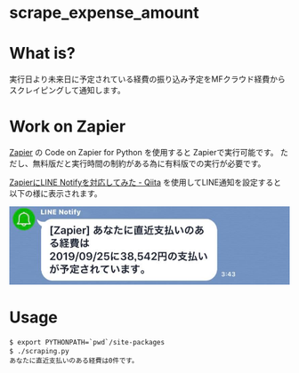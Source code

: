 # scrape_expense_amount

# What is?

実行日より未来日に予定されている経費の振り込み予定をMFクラウド経費からスクレイピングして通知します。

# Work on Zapier

[Zapier](https://zapier.com/) の Code on Zapier for Python を使用すると Zapierで実行可能です。
ただし、無料版だと実行時間の制約がある為に有料版での実行が必要です。

[ZapierにLINE Notifyを対応してみた \- Qiita](https://qiita.com/dddaisuke/items/fbf9c5c12f19df3440cd) を使用してLINE通知を設定すると
以下の様に表示されます。

![line-notify-image](./images/line-notify-sample.jpg)

# Usage

```
$ export PYTHONPATH=`pwd`/site-packages
$ ./scraping.py
あなたに直近支払いのある経費は0件です。
```


